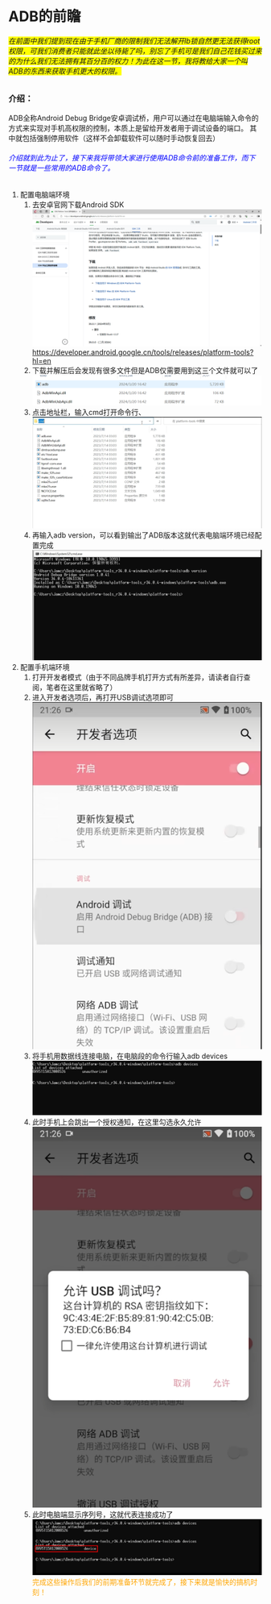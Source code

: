 # ADB的前瞻
###### <font style=background:yellow>在前面中我们提到现在由于手机厂商的限制我们无法解开lb锁自然更无法获得root权限，可我们消费者只能就此坐以待毙了吗，别忘了手机可是我们自己花钱买过来的为什么我们无法拥有其百分百的权力！为此在这一节，我将教给大家一个叫ADB的东西来获取手机更大的权限。</font>
### 介绍：
ADB全称Android Debug Bridge安卓调试桥，用户可以通过在电脑端输入命令的方式来实现对手机高权限的控制，本质上是留给开发者用于调试设备的端口。
其中就包括强制停用软件（这样不会卸载软件可以随时手动恢复回去）
###### <font color=Blue>介绍就到此为止了，接下来我将带领大家进行使用ADB命令前的准备工作，而下一节就是一些常用的ADB命令了。</font>
1. 配置电脑端环境
   1. 去安卓官网下载Android SDK
    ![](2024-06-09-02-41-52.png)
      https://developer.android.google.cn/tools/releases/platform-tools?hl=en
   2. 下载并解压后会发现有很多文件但是ADB仅需要用到这三个文件就可以了
   ![](2024-06-09-02-42-10.png)
   3. 点击地址栏，输入cmd打开命令行、
   ![](2024-06-09-02-43-58.png)
   4. 再输入adb version，可以看到输出了ADB版本这就代表电脑端环境已经配置完成
   ![](2024-06-09-02-45-21.png)
2. 配置手机端环境
   1. 打开开发者模式（由于不同品牌手机打开方式有所差异，请读者自行查阅，笔者在这里就省略了）
   2. 进入开发者选项后，再打开USB调试选项即可
   ![](2024-06-09-02-47-59.png)
   3. 将手机用数据线连接电脑，在电脑段的命令行输入adb devices
   ![](2024-06-09-02-49-57.png)
   4. 此时手机上会跳出一个授权通知，在这里勾选永久允许
   ![](2024-06-09-02-53-00.png)
   5. 此时电脑端显示序列号，这就代表连接成功了
   ![](2024-06-09-02-53-11.png)
<font color=orange>完成这些操作后我们的前期准备环节就完成了，接下来就是愉快的搞机时刻！</font>
